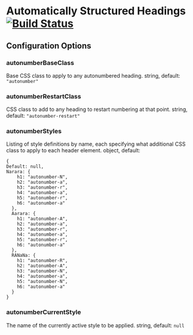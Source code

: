 # Automatically Structured Headings [![Build Status](https://travis-ci.org/PolicyStat/ckeditor-plugin-structured-headings.svg?branch=master)](https://travis-ci.org/PolicyStat/ckeditor-plugin-structured-headings)
## Configuration Options
### autonumberBaseClass
Base CSS class to apply to any autonumbered heading.
string, default: `"autonumber"`
### autonumberRestartClass
CSS class to add to any heading to restart numbering at that point.
string, default: `"autonumber-restart"`
### autonumberStyles
Listing of style definitions by name, each specifying what additional CSS
class to apply to each header element.
object, default:
```
{ 
Default: null,
Narara: {
    h1: "autonumber-N",
    h2: "autonumber-a",
    h3: "autonumber-r",
    h4: "autonumber-a",
    h5: "autonumber-r",
    h6: "autonumber-a"
  },
  Aarara: {
    h1: "autonumber-A",
    h2: "autonumber-a",
    h3: "autonumber-r",
    h4: "autonumber-a",
    h5: "autonumber-r",
    h6: "autonumber-a"
  },
  RANaNa: {
    h1: "autonumber-R",
    h2: "autonumber-A",
    h3: "autonumber-N",
    h4: "autonumber-a",
    h5: "autonumber-N",
    h6: "autonumber-a"
  }
}
```
### autonumberCurrentStyle
The name of the currently active style to be applied.
string, default: `null`